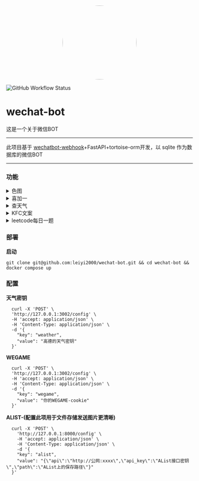 <div align="center">
<img src="https://raw.githubusercontent.com/leiyi2000/wechat-bot/main/docs/resources/image/logo.jpeg" style="width:200px; height:200px; border-radius:50%;"/>
</div>

![GitHub Workflow Status](https://img.shields.io/github/actions/workflow/status/leiyi2000/wechat-bot/main.yml)

# wechat-bot
这是一个关于微信BOT
***
此项目基于 [wechatbot-webhook](https://github.com/danni-cool/wechatbot-webhook)+FastAPI+tortoise-orm开发，以 sqlite 作为数据库的微信BOT
***


### 功能

<details>
<summary>色图</summary>
<table>
  <tr>
    <th>指令</th>
    <th>结果</th>
  </tr>
  <tr>
    <td>st</td>
    <td><img src="https://raw.githubusercontent.com/leiyi2000/wechat-bot/main/docs/resources/image/st.webp" style="width:200px; height:100px;"></td>
  </tr>
    <tr>
    <td>sts</td>
    <td>保存最近发的st到alist(如果开启了alist)</td>
  </tr>
</table>
</details>

<details>
<summary>喜加一</summary>
<table>
  <tr>
    <th>指令</th>
    <th>结果</th>
  </tr>
  <tr>
    <td>喜加一</td>
    <td><p>    <br>游戏:	《Circus Electrique》
    <br>描述:	《Circus Electrique》融入了多种元素，包括故事驱动的角色扮演、战术、马戏团管理，极具吸引力。就在普普通通的伦敦市民神秘地变为冷酷无情的杀手之际，只有 Circus <br>Electrique 天赋异禀的艺人们拥有拯救这座城市所需的能力。 
    <br>价格:	0
    <br>时间:	2024-05-09 ~ 2024-05-16
    <br>领取:	https://store.epicgames.com/zh-CN/p/circus-electrique</p></td>
  </tr>
</table>
</details>

<details>
<summary>查天气</summary>
<table>
  <tr>
    <th>指令</th>
    <th>结果</th>
  </tr>
  <tr>
    <td>天气&nbsp;成都</td>
    <td><img src="https://raw.githubusercontent.com/leiyi2000/wechat-bot/main/docs/resources/image/weather.jpg"></td>
  </tr>
</table>
</details>

<details>
<summary>KFC文案</summary>
<table>
  <tr>
    <th>指令</th>
    <th>结果</th>
  </tr>
  <tr>
    <td><p>kfc</p></td>
    <td><p>CRAZY-THURSDAY，周期性发作，需要一种叫V- ME 50的特殊药物靶向治疗</p></td>
  </tr>
</table>
</details>

<details>
<summary>leetcode每日一题</summary>
<table>
  <tr>
    <th>指令</th>
    <th>结果</th>
  </tr>
  <tr>
    <td><p>每日一题</p></td>
    <td><img src="https://raw.githubusercontent.com/leiyi2000/wechat-bot/main/docs/resources/image/leetcode.png"></td>
  </tr>
</table>
</details>


### 部署

**启动**

    git clone git@github.com:leiyi2000/wechat-bot.git && cd wechat-bot && docker compose up

### 配置
  
  **天气密钥**

      curl -X 'POST' \
      'http://127.0.0.1:3002/config' \
      -H 'accept: application/json' \
      -H 'Content-Type: application/json' \
      -d '{
        "key": "weather",
        "value": "高德的天气密钥"
      }'


  **WEGAME**

      curl -X 'POST' \
      'http://127.0.0.1:3002/config' \
      -H 'accept: application/json' \
      -H 'Content-Type: application/json' \
      -d '{
        "key": "wegame",
        "value": "你的WEGAME-cookie"
      }'


  **ALIST-(配置此项用于文件存储发送图片更清晰)**

      curl -X 'POST' \
        'http://127.0.0.1:8000/config' \
        -H 'accept: application/json' \
        -H 'Content-Type: application/json' \
        -d '{
        "key": "alist",
        "value": "{\"api\":\"http://公网:xxxx\",\"api_key\":\"AList接口密钥\",\"path\":\"AList上的保存路径\"}"
      }'

